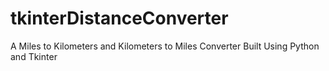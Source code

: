 # tkinterDistanceConverter
A Miles to Kilometers and Kilometers to Miles Converter Built Using Python and Tkinter
